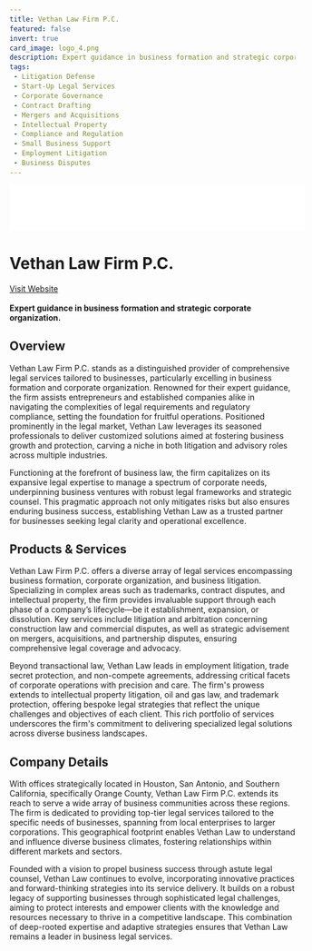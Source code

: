 ```yaml
---
title: Vethan Law Firm P.C.
featured: false
invert: true
card_image: logo_4.png
description: Expert guidance in business formation and strategic corporate organization.
tags: 
 - Litigation Defense
 - Start-Up Legal Services
 - Corporate Governance
 - Contract Drafting
 - Mergers and Acquisitions
 - Intellectual Property
 - Compliance and Regulation
 - Small Business Support
 - Employment Litigation
 - Business Disputes
---
```


<div align="center">
<a href="https://vethanlaw.com/business-law/business-formation-corporate-organizations/">
<img src="logo_4.png" alt="Logo" style="min-width: 200px; max-width: 600px; height: auto;" class="invert">
</a>
</div>

# Vethan Law Firm P.C.
<a href="https://vethanlaw.com/business-law/business-formation-corporate-organizations/">Visit Website</a>
<br>
<br>
**Expert guidance in business formation and strategic corporate organization.**

## Overview
Vethan Law Firm P.C. stands as a distinguished provider of comprehensive legal services tailored to businesses, particularly excelling in business formation and corporate organization. Renowned for their expert guidance, the firm assists entrepreneurs and established companies alike in navigating the complexities of legal requirements and regulatory compliance, setting the foundation for fruitful operations. Positioned prominently in the legal market, Vethan Law leverages its seasoned professionals to deliver customized solutions aimed at fostering business growth and protection, carving a niche in both litigation and advisory roles across multiple industries.

Functioning at the forefront of business law, the firm capitalizes on its expansive legal expertise to manage a spectrum of corporate needs, underpinning business ventures with robust legal frameworks and strategic counsel. This pragmatic approach not only mitigates risks but also ensures enduring business success, establishing Vethan Law as a trusted partner for businesses seeking legal clarity and operational excellence.
## Products & Services 
Vethan Law Firm P.C. offers a diverse array of legal services encompassing business formation, corporate organization, and business litigation. Specializing in complex areas such as trademarks, contract disputes, and intellectual property, the firm provides invaluable support through each phase of a company’s lifecycle—be it establishment, expansion, or dissolution. Key services include litigation and arbitration concerning construction law and commercial disputes, as well as strategic advisement on mergers, acquisitions, and partnership disputes, ensuring comprehensive legal coverage and advocacy.

Beyond transactional law, Vethan Law leads in employment litigation, trade secret protection, and non-compete agreements, addressing critical facets of corporate operations with precision and care. The firm's prowess extends to intellectual property litigation, oil and gas law, and trademark protection, offering bespoke legal strategies that reflect the unique challenges and objectives of each client. This rich portfolio of services underscores the firm's commitment to delivering specialized legal solutions across diverse business landscapes.
## Company Details 
With offices strategically located in Houston, San Antonio, and Southern California, specifically Orange County, Vethan Law Firm P.C. extends its reach to serve a wide array of business communities across these regions. The firm is dedicated to providing top-tier legal services tailored to the specific needs of businesses, spanning from local enterprises to larger corporations. This geographical footprint enables Vethan Law to understand and influence diverse business climates, fostering relationships within different markets and sectors.

Founded with a vision to propel business success through astute legal counsel, Vethan Law continues to evolve, incorporating innovative practices and forward-thinking strategies into its service delivery. It builds on a robust legacy of supporting businesses through sophisticated legal challenges, aiming to protect interests and empower clients with the knowledge and resources necessary to thrive in a competitive landscape. This combination of deep-rooted expertise and adaptive strategies ensures that Vethan Law remains a leader in business legal services.

